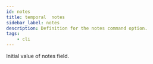 ```yaml
---
id: notes
title: temporal  notes
sidebar_label: notes
description: Definition for the notes command option.
tags:
	- cli
---
```

Initial value of notes field.
